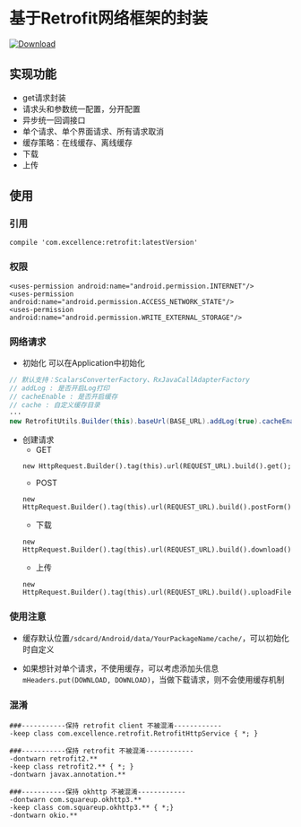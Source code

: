 # 基于Retrofit网络框架的封装

[![Download][icon_download]][download]

## 实现功能
* get请求封装
* 请求头和参数统一配置，分开配置
* 异步统一回调接口
* 单个请求、单个界面请求、所有请求取消
* 缓存策略：在线缓存、离线缓存
* 下载
* 上传

## 使用

### 引用
```
compile 'com.excellence:retrofit:latestVersion'
```

### 权限
```
<uses-permission android:name="android.permission.INTERNET"/>
<uses-permission android:name="android.permission.ACCESS_NETWORK_STATE"/>
<uses-permission android:name="android.permission.WRITE_EXTERNAL_STORAGE"/>
```

### 网络请求

* 初始化
可以在Application中初始化
```java
// 默认支持：ScalarsConverterFactory、RxJavaCallAdapterFactory
// addLog : 是否开启Log打印
// cacheEnable : 是否开启缓存
// cache : 自定义缓存目录
···
new RetrofitUtils.Builder(this).baseUrl(BASE_URL).addLog(true).cacheEnable(true).build();
```

* 创建请求
    * GET
    ```
    new HttpRequest.Builder().tag(this).url(REQUEST_URL).build().get();
    ```
    * POST
    ```
    new HttpRequest.Builder().tag(this).url(REQUEST_URL).build().postForm();
    ```
    * 下载
    ```
    new HttpRequest.Builder().tag(this).url(REQUEST_URL).build().download();
    ```
    * 上传
    ```
    new HttpRequest.Builder().tag(this).url(REQUEST_URL).build().uploadFile();
    ```

### 使用注意

* 缓存默认位置`/sdcard/Android/data/YourPackageName/cache/`，可以初始化时自定义

* 如果想针对单个请求，不使用缓存，可以考虑添加头信息`mHeaders.put(DOWNLOAD, DOWNLOAD)`，当做下载请求，则不会使用缓存机制

### 混淆

```
###-----------保持 retrofit client 不被混淆------------
-keep class com.excellence.retrofit.RetrofitHttpService { *; }

###-----------保持 retrofit 不被混淆------------
-dontwarn retrofit2.**
-keep class retrofit2.** { *; }
-dontwarn javax.annotation.**

###-----------保持 okhttp 不被混淆------------
-dontwarn com.squareup.okhttp3.**
-keep class com.squareup.okhttp3.** { *;}
-dontwarn okio.**
```


[download]:https://bintray.com/veizhang/maven/retrofit/_latestVersion "Latest version"

[icon_download]:https://api.bintray.com/packages/veizhang/maven/retrofit/images/download.svg

